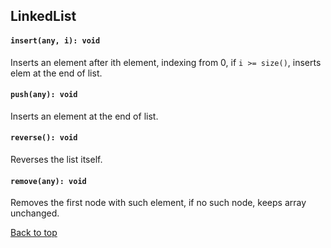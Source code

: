 <a name="t"></a>

<a name="linkedlist"></a>
## LinkedList
#### `insert(any, i): void`
Inserts an element after ith element, indexing from 0, if `i >= size()`, 
inserts elem at the end of list.
#### `push(any): void`
Inserts an element at the end of list.
#### `reverse(): void`
Reverses the list itself.
#### `remove(any): void`
Removes the first node with such element, if no such node, keeps array unchanged.

[Back to top](#t)